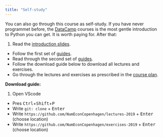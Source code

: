 ```yaml
---
title: "Self-study"
---
```


You can also go through this course as self-study. If you have never programmet before, the [DataCamp](https://www.datacamp.com/home) courses is the most gentle introduction to Python you can get. It is worth paying for. After that:

1. Read the [introduction slides](/lectures/week1_slides/).
* Follow the first set of [guides](/guides/).
* Read through the second set of [guides](/guides/).
* Follow the download guide below to download all lectures and exercises.
* Go through the lectures and exercises as prescribed in the [course plan](/course-plan/).

**Download guide:**

1. Open VScode
* Pres <kbd>Ctrl</kbd>+<kbd>Shift</kbd>+<kbd>P</kbd> 
* Write `git: clone` + <kbd>Enter</kbd>
* Write `https://github.com/NumEconCopenhagen/lectures-2019` + <kbd>Enter</kbd> (choose location)
* Write `https://github.com/NumEconCopenhagen/exercises-2019` + <kbd>Enter</kbd> (choose location)
 